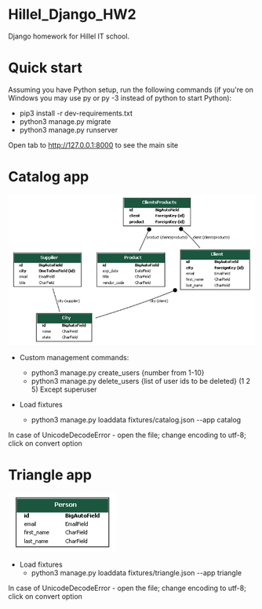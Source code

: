 # Hillel_Django_HW2
Django homework for Hillel IT school. 

# Quick start 

Assuming you have Python setup, run the following commands 
(if you're on Windows you may use py or py -3 instead of python to start Python):
* pip3 install -r dev-requirements.txt
* python3 manage.py migrate
* python3 manage.py runserver

Open tab to http://127.0.0.1:8000 to see the main site

# Catalog app
![catalog.png](graph-models%2Fcatalog.png)
* Custom management commands:
  - python3 manage.py create_users {number from 1-10}
  - python3 manage.py delete_users {list of user ids to be deleted} (1 2 5) Except superuser

* Load fixtures
  -  python3 manage.py loaddata fixtures/catalog.json --app catalog
  
In case of UnicodeDecodeError - open the file; change encoding to utf-8; click on convert option

# Triangle app
![triangle.png](graph-models%2Ftriangle.png)
* Load fixtures
  - python3 manage.py loaddata fixtures/triangle.json --app triangle
  
In case of UnicodeDecodeError - open the file; change encoding to utf-8; click on convert option
